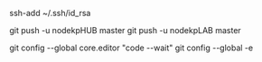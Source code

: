 ssh-add ~/.ssh/id_rsa

git push -u nodekpHUB master
git push -u nodekpLAB master

git config --global core.editor "code --wait"
git config --global -e